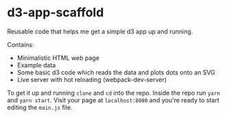 # d3-app-scaffold

Reusable code that helps me get a simple d3 app up and running. 

Contains:
  * Minimalistic HTML web page
  * Example data
  * Some basic d3 code which reads the data and plots dots onto an SVG
  * Live server with hot reloading (webpack-dev-server)

To get it up and running `clone` and `cd` into the repo. Inside the repo run `yarn` and `yarn start`. Visit your page at `localhost:8080` and you're ready to start editing the `main.js` file. 